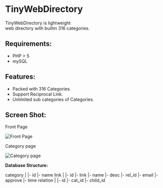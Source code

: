 TinyWebDirectory
==============

TinyWebDirectory is lightweight  
web directory with builtin 316 
categories.

Requirements:
------------
* PHP > 5
* mySQL

Features:
------------
* Packed with 316 Categories.
* Support Reciprocal Link.
* Unlimited sub categories of Categories.

Screen Shot:
------------
Front Page

![Front Page](http://i.imgur.com/KRFQJjt.jpg)

Category page

![Category page](http://i.imgur.com/weqkIkH.jpg)

**Database Structure:**


category
	|
	|-	id
	|-	name
link
	|
	|-	id
	|-	link
	|-	name
	|-	desc
	|-	rel_id
	|-	email
	|-	approve
	|-	time
relation
	|
	|-	id
	|-	cat_id
	|-	child_id